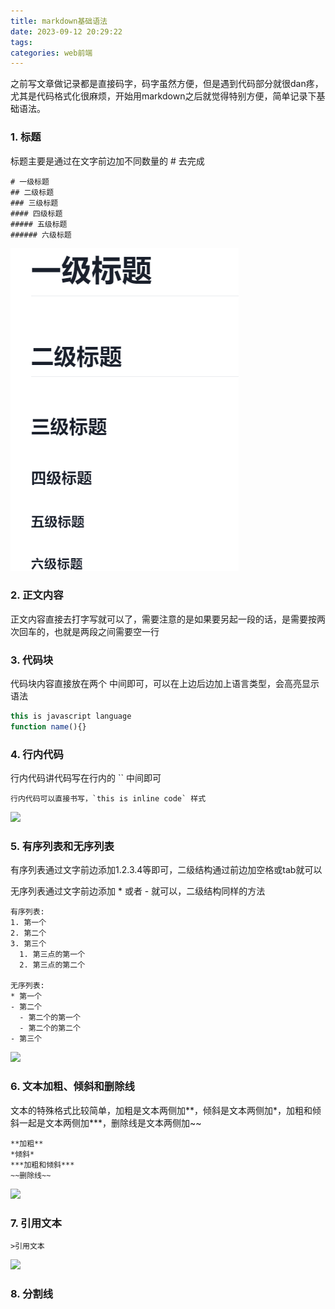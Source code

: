 ```yaml
---
title: markdown基础语法
date: 2023-09-12 20:29:22
tags:
categories: web前端
---
```


之前写文章做记录都是直接码字，码字虽然方便，但是遇到代码部分就很dan疼，尤其是代码格式化很麻烦，开始用markdown之后就觉得特别方便，简单记录下基础语法。

### 1. 标题

标题主要是通过在文字前边加不同数量的 # 去完成

```shell
# 一级标题
## 二级标题
### 三级标题
#### 四级标题
##### 五级标题
###### 六级标题
```
<img src="/images/markdown/title.png" />

### 2. 正文内容

正文内容直接去打字写就可以了，需要注意的是如果要另起一段的话，是需要按两次回车的，也就是两段之间需要空一行

### 3. 代码块

代码块内容直接放在两个 中间即可，可以在上边后边加上语言类型，会高亮显示语法

```javascript
this is javascript language
function name(){}
```

### 4. 行内代码

行内代码讲代码写在行内的 `` 中间即可

```shell
行内代码可以直接书写，`this is inline code` 样式
```

<img src="/images/markdown/style_text.png" />

### 5. 有序列表和无序列表

有序列表通过文字前边添加1.2.3.4等即可，二级结构通过前边加空格或tab就可以

无序列表通过文字前边添加 * 或者 - 就可以，二级结构同样的方法

```shell
有序列表: 
1. 第一个
2. 第二个
3. 第三个
  1. 第三点的第一个
  2. 第三点的第二个

无序列表: 
* 第一个
- 第二个
  - 第二个的第一个
  - 第二个的第二个
- 第三个
```

<img src="/images/markdown/list.png" />

### 6. 文本加粗、倾斜和删除线

文本的特殊格式比较简单，加粗是文本两侧加**，倾斜是文本两侧加*，加粗和倾斜一起是文本两侧加***，删除线是文本两侧加~~

```shell
**加粗**
*倾斜*
***加粗和倾斜***
~~删除线~~
```

<img src="/images/markdown/stong.png" />

### 7. 引用文本

```shell
>引用文本
```

<img src="/images/markdown/quote.png" />

### 8. 分割线

